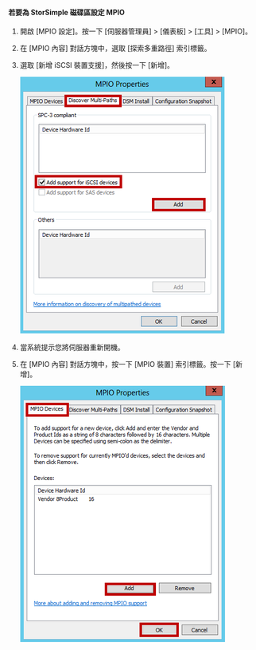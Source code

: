 #### 若要為 StorSimple 磁碟區設定 MPIO

1. 開啟 [MPIO 設定]。按一下 [伺服器管理員] > [儀表板] > [工具] > [MPIO]。

2. 在 [MPIO 內容] 對話方塊中，選取 [探索多重路徑] 索引標籤。

3. 選取 [新增 iSCSI 裝置支援]，然後按一下 [新增]。

	![MPIO 內容探索多重路徑](./media/storsimple-configure-mpio-volumes/IC741003.png)

4. 當系統提示您將伺服器重新開機。
5. 在 [MPIO 內容] 對話方塊中，按一下 [MPIO 裝置] 索引標籤。按一下 [新增]。

	![MPIO 內容 MPIO 裝置](./media/storsimple-configure-mpio-volumes/IC741004.png)

<!---HONumber=AcomDC_0323_2016-->